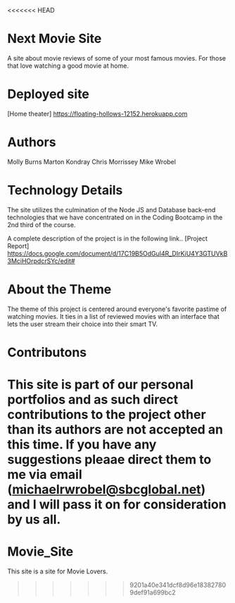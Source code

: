 <<<<<<< HEAD
# Next Movie Site

A site about movie reviews of some of your most famous movies.  For those that love watching a good movie at home.

# Deployed site

[Home theater]
https://floating-hollows-12152.herokuapp.com

# Authors

Molly Burns
Marton Kondray
Chris Morrissey
Mike Wrobel

# Technology Details

The site utilizes the culmination of the Node JS and Database back-end technologies that we have concentrated on in the Coding Bootcamp in the 2nd third of the course.

A complete description of the project is in the following link..
[Project Report]
https://docs.google.com/document/d/17C19B5OdGul4R_DIrKiU4Y3GTUVkB3MciHOrpdcrSYc/edit#


# About the Theme

The theme of this project is centered around everyone's favorite pastime of watching movies.
It ties in a list of reviewed movies with an interface that lets the user stream their choice into their smart TV. 

# Contributons

This site is part of our personal portfolios and as such direct contributions to the project other than its authors are not accepted an this time.  If you have any suggestions pleaae direct them to me via email (michaelrwrobel@sbcglobal.net) and I will pass it on for consideration by us all.
=======
# Movie_Site

This site is a site for Movie Lovers.
>>>>>>> 9201a40e341dcf8d96e183827809def91a699bc2

